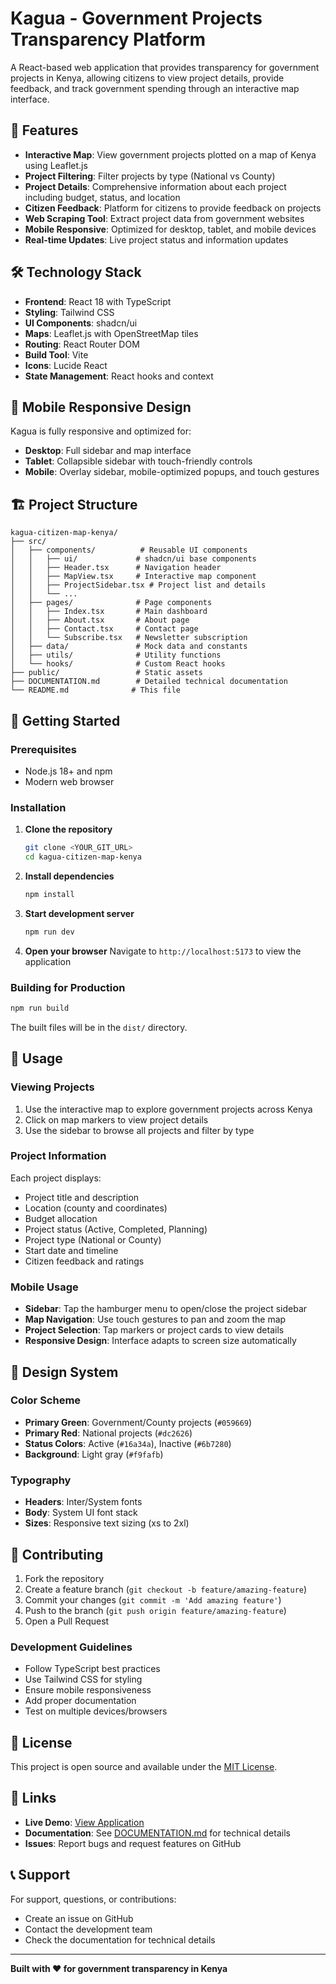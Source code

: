 
# Kagua - Government Projects Transparency Platform

A React-based web application that provides transparency for government projects in Kenya, allowing citizens to view project details, provide feedback, and track government spending through an interactive map interface.

## 🚀 Features

- **Interactive Map**: View government projects plotted on a map of Kenya using Leaflet.js
- **Project Filtering**: Filter projects by type (National vs County)
- **Project Details**: Comprehensive information about each project including budget, status, and location
- **Citizen Feedback**: Platform for citizens to provide feedback on projects
- **Web Scraping Tool**: Extract project data from government websites
- **Mobile Responsive**: Optimized for desktop, tablet, and mobile devices
- **Real-time Updates**: Live project status and information updates

## 🛠️ Technology Stack

- **Frontend**: React 18 with TypeScript
- **Styling**: Tailwind CSS
- **UI Components**: shadcn/ui
- **Maps**: Leaflet.js with OpenStreetMap tiles
- **Routing**: React Router DOM
- **Build Tool**: Vite
- **Icons**: Lucide React
- **State Management**: React hooks and context

## 📱 Mobile Responsive Design

Kagua is fully responsive and optimized for:
- **Desktop**: Full sidebar and map interface
- **Tablet**: Collapsible sidebar with touch-friendly controls
- **Mobile**: Overlay sidebar, mobile-optimized popups, and touch gestures

## 🏗️ Project Structure

```
kagua-citizen-map-kenya/
├── src/
│   ├── components/          # Reusable UI components
│   │   ├── ui/             # shadcn/ui base components
│   │   ├── Header.tsx      # Navigation header
│   │   ├── MapView.tsx     # Interactive map component
│   │   ├── ProjectSidebar.tsx # Project list and details
│   │   └── ...
│   ├── pages/              # Page components
│   │   ├── Index.tsx       # Main dashboard
│   │   ├── About.tsx       # About page
│   │   ├── Contact.tsx     # Contact page
│   │   └── Subscribe.tsx   # Newsletter subscription
│   ├── data/               # Mock data and constants
│   ├── utils/              # Utility functions
│   └── hooks/              # Custom React hooks
├── public/                 # Static assets
├── DOCUMENTATION.md        # Detailed technical documentation
└── README.md              # This file
```

## 🚀 Getting Started

### Prerequisites

- Node.js 18+ and npm
- Modern web browser

### Installation

1. **Clone the repository**
   ```bash
   git clone <YOUR_GIT_URL>
   cd kagua-citizen-map-kenya
   ```

2. **Install dependencies**
   ```bash
   npm install
   ```

3. **Start development server**
   ```bash
   npm run dev
   ```

4. **Open your browser**
   Navigate to `http://localhost:5173` to view the application

### Building for Production

```bash
npm run build
```

The built files will be in the `dist/` directory.

## 📖 Usage

### Viewing Projects
1. Use the interactive map to explore government projects across Kenya
2. Click on map markers to view project details
3. Use the sidebar to browse all projects and filter by type

### Project Information
Each project displays:
- Project title and description
- Location (county and coordinates)
- Budget allocation
- Project status (Active, Completed, Planning)
- Project type (National or County)
- Start date and timeline
- Citizen feedback and ratings

### Mobile Usage
- **Sidebar**: Tap the hamburger menu to open/close the project sidebar
- **Map Navigation**: Use touch gestures to pan and zoom the map
- **Project Selection**: Tap markers or project cards to view details
- **Responsive Design**: Interface adapts to screen size automatically

## 🎨 Design System

### Color Scheme
- **Primary Green**: Government/County projects (`#059669`)
- **Primary Red**: National projects (`#dc2626`)
- **Status Colors**: Active (`#16a34a`), Inactive (`#6b7280`)
- **Background**: Light gray (`#f9fafb`)

### Typography
- **Headers**: Inter/System fonts
- **Body**: System UI font stack
- **Sizes**: Responsive text sizing (xs to 2xl)

## 🤝 Contributing

1. Fork the repository
2. Create a feature branch (`git checkout -b feature/amazing-feature`)
3. Commit your changes (`git commit -m 'Add amazing feature'`)
4. Push to the branch (`git push origin feature/amazing-feature`)
5. Open a Pull Request

### Development Guidelines
- Follow TypeScript best practices
- Use Tailwind CSS for styling
- Ensure mobile responsiveness
- Add proper documentation
- Test on multiple devices/browsers

## 📄 License

This project is open source and available under the [MIT License](LICENSE).

## 🔗 Links

- **Live Demo**: [View Application](https://5301a75f-5f06-4191-9e5c-4c7a625a4dcf.lovableproject.com)
- **Documentation**: See [DOCUMENTATION.md](DOCUMENTATION.md) for technical details
- **Issues**: Report bugs and request features on GitHub

## 📞 Support

For support, questions, or contributions:
- Create an issue on GitHub
- Contact the development team
- Check the documentation for technical details

---

**Built with ❤️ for government transparency in Kenya**
